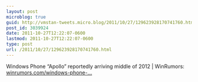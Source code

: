 ```yaml
---
layout: post
microblog: true
guid: http://vmstan-tweets.micro.blog/2011/10/27/129623928170741760.html
post_id: 3039924
date: 2011-10-27T12:22:07-0600
lastmod: 2011-10-27T12:22:07-0600
type: post
url: /2011/10/27/129623928170741760.html
---
```

Windows Phone “Apollo” reportedly arriving middle of 2012 | WinRumors: <a href="http://www.winrumors.com/windows-phone-apollo-reportedly-arriving-middle-of-2012/">winrumors.com/windows-phone-…</a>
